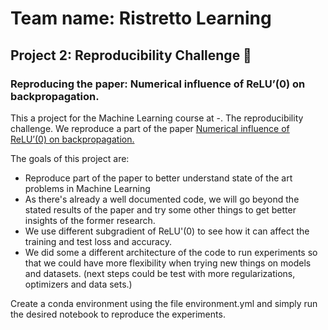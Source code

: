 # Team name: Ristretto Learning

## Project 2: Reproducibility Challenge 🚀️

### Reproducing the paper: Numerical influence of ReLU’(0) on backpropagation.

This a project for the Machine Learning course at -. The reproducibility challenge.
We reproduce a part of the paper [Numerical influence of ReLU’(0) on backpropagation.](https://github.com/deel-ai/relu-prime)

The goals of this project are:

* Reproduce part of the paper to better understand state of the art problems in Machine Learning
* As there's already a well documented code, we will go beyond the stated results of the paper and try some other things to get better insights of the former research.
* We use different subgradient of ReLU'(0) to see how it can affect the training and test loss and accuracy.
* We did some a different architecture of the code to run experiments so that we could have more flexibility when trying new things on models and datasets. (next steps could be test with more regularizations, optimizers and data sets.)

Create a conda environment using the file environment.yml and simply run the desired notebook to reproduce the experiments.
